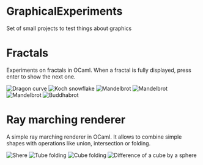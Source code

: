 # GraphicalExperiments

Set of small projects to test things about graphics

# Fractals

Experiments on fractals in OCaml.
When a fractal is fully displayed, press enter to show the next one.

![Dragon curve](http://github.com/Clematrics/GraphicalExperiments/blob/master/Fractals%20screenshots/dragon.png)
![Koch snowflake](http://github.com/Clematrics/GraphicalExperiments/blob/master/Fractals%20screenshots/snowflake.png)
![Mandelbrot](http://github.com/Clematrics/GraphicalExperiments/blob/master/Fractals%20screenshots/mandelbrot_1.png)
![Mandelbrot](http://github.com/Clematrics/GraphicalExperiments/blob/master/Fractals%20screenshots/mandelbrot_2.png)
![Mandelbrot](http://github.com/Clematrics/GraphicalExperiments/blob/master/Fractals%20screenshots/mandelbrot_3.png)
![Buddhabrot](http://github.com/Clematrics/GraphicalExperiments/blob/master/Fractals%20screenshots/buddhabrot.png)

# Ray marching renderer

A simple ray marching renderer in OCaml.
It allows to combine simple shapes with operations like union, intersection or folding.

![Shere](http://github.com/Clematrics/GraphicalExperiments/blob/master/Ray%20Marching%20screenshots/sphere.png)
![Tube folding](http://github.com/Clematrics/GraphicalExperiments/blob/master/Ray%20Marching%20screenshots/tube.png)
![Cube folding](http://github.com/Clematrics/GraphicalExperiments/blob/master/Ray%20Marching%20screenshots/folding.png)
![Difference of a cube by a sphere](http://github.com/Clematrics/GraphicalExperiments/blob/master/Ray%20Marching%20screenshots/difference.png)